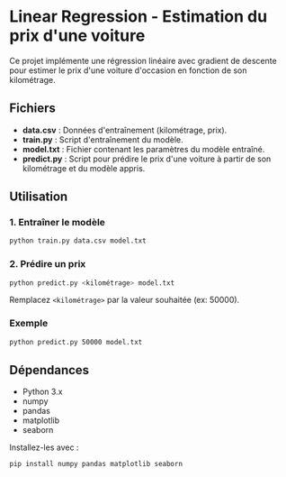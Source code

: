 # Linear Regression - Estimation du prix d'une voiture

Ce projet implémente une régression linéaire avec gradient de descente pour estimer le prix d'une voiture d'occasion en fonction de son kilométrage.

## Fichiers

- **data.csv** : Données d'entraînement (kilométrage, prix).
- **train.py** : Script d'entraînement du modèle.
- **model.txt** : Fichier contenant les paramètres du modèle entraîné.
- **predict.py** : Script pour prédire le prix d'une voiture à partir de son kilométrage et du modèle appris.

## Utilisation

### 1. Entraîner le modèle

```bash
python train.py data.csv model.txt
```

### 2. Prédire un prix

```bash
python predict.py <kilométrage> model.txt
```

Remplacez `<kilométrage>` par la valeur souhaitée (ex: 50000).

### Exemple

```bash
python predict.py 50000 model.txt
```

## Dépendances

- Python 3.x
- numpy
- pandas
- matplotlib
- seaborn

Installez-les avec :

```bash
pip install numpy pandas matplotlib seaborn
```

